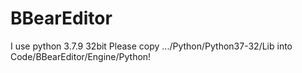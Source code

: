 # BBearEditor
I use python 3.7.9 32bit
Please copy .../Python/Python37-32/Lib into Code/BBearEditor/Engine/Python!
